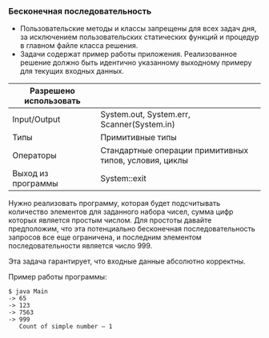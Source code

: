 ### Бесконечная последовательность

- Пользовательские методы и классы запрещены для всех задач дня, за исключением пользовательских статических функций и процедур в главном файле класса решения.
- Задачи содержат пример работы приложения. Реализованное решение должно быть идентично указанному выходному примеру для текущих входных данных.

| **Разрешено использовать** |                                                        |
|----------------------------|--------------------------------------------------------|
| Input/Output               | System.out, System.err, Scanner(System.in)             |
| Типы                       | Примитивные типы                                       |
| Операторы                  | Стандартные операции примитивных типов, условия, циклы |
| Выход из программы         | System::exit                                           |

Нужно реализовать программу, которая будет подсчитывать количество элементов для заданного набора чисел, сумма цифр которых является простым числом.
Для простоты давайте предположим, что эта потенциально бесконечная последовательность запросов все еще ограничена, и последним элементом последовательности является число 999.

Эта задача гарантирует, что входные данные абсолютно корректны.

Пример работы программы:

```
$ java Main
-> 65
-> 123
-> 7563
-> 999
   Count of simple number – 1
```
